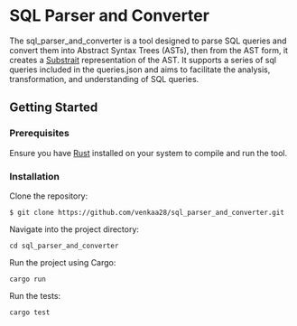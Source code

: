 # SQL Parser and Converter
The sql_parser_and_converter is a tool designed to parse SQL queries and convert them into Abstract Syntax Trees (ASTs), then from the AST form, it creates a [Substrait](https://substrait.io/) representation of the AST. It supports a series of sql queries included in the queries.json and aims to facilitate the analysis, transformation, and understanding of SQL queries.

## Getting Started
### Prerequisites
Ensure you have [Rust](https://rustup.rs/) installed on your system to compile and run the tool.

### Installation

Clone the repository:
```console
$ git clone https://github.com/venkaa28/sql_parser_and_converter.git
```
Navigate into the project directory:
```console
cd sql_parser_and_converter
```
Run the project using Cargo:
```console
cargo run
```
Run the tests:
```console
cargo test
```
